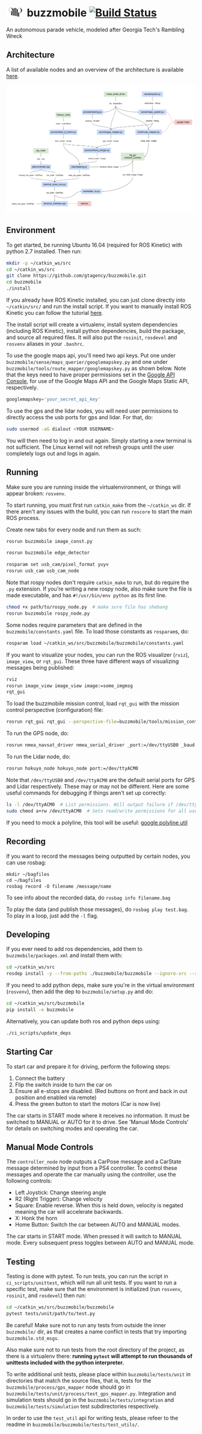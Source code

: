 # ![bzm](/buzzmobile_small.png?raw=true) buzzmobile [![Build Status](https://circleci.com/gh/gtagency/buzzmobile/tree/master.svg?style=svg)](https://circleci.com/gh/gtagency/buzzmobile/tree/master)



An autonomous parade vehicle, modeled after Georgia Tech's Rambling Wreck

Architecture
------------

A list of available nodes and an overview of the architecture is available
[here](https://docs.google.com/drawings/d/1Lryui91lSutyC1TQhDmWI3JqDfefNB9E9RoSaBPHhcE/edit?usp=sharing).

![architecture](/architecture.png?raw=true)


Environment
-----------

To get started, be running Ubuntu 16.04 (required for ROS Kinetic) with python
2.7 installed. Then run:

```bash
mkdir -p ~/catkin_ws/src
cd ~/catkin_ws/src
git clone https://github.com/gtagency/buzzmobile.git
cd buzzmobile
./install
```

If you already have ROS Kinetic installed, you can just clone directly into
`~/catkin/src/` and run the install script.
If you want to manually install ROS Kinetic you can follow the tutorial
[here](http://wiki.ros.org/kinetic/Installation/Ubuntu).

The install script will create a virtualenv, install system dependencies
(including ROS Kinetic), install python dependencies, build the package, and
source all required files. It will also put the `rosinit`, `rosdevel` and
`rosvenv` aliases in your `.bashrc`.

To use the google maps api, you'll need two api keys. Put one under
`buzzmobile/sense/maps_querier/googlemapskey.py` and one under
`buzzmobile/tools/route_mapper/googlemapskey.py` as shown below. Note that the
keys need to have proper permissions set in the [Google API
Console](https://console.developers.google.com/), for use of the Google Maps API
and the Google Maps Static API, respectively.

```python
googlemapskey='your_secret_api_key'
```

To use the gps and the lidar nodes, you will need user permissions to directly
access the usb ports for gps and lidar. For that, do:

```bash
sudo usermod -aG dialout <YOUR USERNAME>
```

You will then need to log in and out again. Simply starting a new terminal is
not sufficient. The Linux kernel will not refresh groups until the user
completely logs out and logs in again.


Running
-------

Make sure you are running inside the virtualenvironment, or things will
appear broken: `rosvenv`.

To start running, you must first run `catkin_make` from the `~/catkin_ws` dir.
If there aren't any issues with the build, you can run `roscore` to start the
main ROS process.

Create new tabs for every node and run them as such:

```bash
rosrun buzzmobile image_const.py
```

```bash
rosrun buzzmobile edge_detector
```

```bash
rosparam set usb_cam/pixel_format yuyv
rosrun usb_cam usb_cam_node
```

Note that rospy nodes don't require `catkin_make` to run, but do require the `.py`
extension. If you're writing a new rospy node, also make sure the file is made
executable, and has `#!/usr/bin/env python` as its first line.

```bash
chmod +x path/to/rospy_node.py  # make sure file has shebang
rosrun buzzmobile rospy_node.py
```

Some nodes require parameters that are defined in the
`buzzmobile/constants.yaml` file. To load those constants as `rosparam`s, do:

```bash
rosparam load ~/catkin_ws/src/buzzmobile/buzzmobile/constants.yaml
```

If you want to visualize your nodes, you can run the ROS visualizer (`rviz`),
`image_view`, or `rqt_gui`. These three have different ways of visualizing
messages being published:

```bash
rviz 
rosrun image_view image_view image:=some_imgmsg
rqt_gui 
```

To load the buzzmobile mission control, load `rqt_gui` with the mission control
perspective (configuration) file:

```bash
rosrun rqt_gui rqt_gui --perspective-file=buzzmobile/tools/mission_control/Default.perspective
```

To run the GPS node, do:

```bash
rosrun nmea_navsat_driver nmea_serial_driver _port:=/dev/ttyUSB0 _baud:=4800
```

To run the Lidar node, do:

```bash
rosrun hokuyo_node hokuyo_node port:=/dev/ttyACM0
```

Note that `/dev/ttyUSB0` and `/dev/ttyACM0` are the default serial ports for GPS
and Lidar respectively. These may or may not be different. Here are some useful
commands for debugging if things aren't set up correctly:

```bash
ls -l /dev/ttyACM0  # List permissions. Will output failure if /dev/ttyACM0 is not set.
sudo chmod a+rw /dev/ttyACM0  # Sets read/write permissions for all users, not recommended.
```

If you need to mock a polyline, this tool will be useful: [google polyline util](https://developers.google.com/maps/documentation/utilities/polylineutility)


Recording
---------

If you want to record the messages being outputted by certain nodes, you can use
rosbag:

```
mkdir ~/bagfiles
cd ~/bagfiles
rosbag record -O filename /message/name
```

To see info about the recorded data, do `rosbag info filename.bag`

To play the data (and publish those messages), do `rosbag play test.bag`. To play
in a loop, just add the `-l` flag.

Developing
----------

If you ever need to add ros dependencies, add them to `buzzmobile/packages.xml` and install them with:

```bash
cd ~/catkin_ws/src
rosdep install -y --from-paths ./buzzmobile/buzzmobile --ignore-src --rosdistro=kinetic
```

If you need to add python deps, make sure you're in the virtual environment (`rosvenv`), then add the dep to `buzzmobile/setup.py` and do:

```bash
cd ~/catkin_ws/src/buzzmobile
pip install -e buzzmobile
```

Alternatively, you can update both ros and python deps using:

```bash
./ci_scripts/update_deps
```


Starting Car
------------

To start car and prepare it for driving, perform the following steps:

1. Connect the battery
2. Flip the switch inside to turn the car on
3. Ensure all e-stops are disabled. (Red buttons on front and back in out position and enabled via remote)
4. Press the green button to start the motors (Car is now live)

The car starts in START mode where it receives no information. It must be switched
to MANUAL or AUTO for it to drive. See 'Manual Mode Controls' for details on
switching modes and operating the car.


Manual Mode Controls
--------------------

The `controller_node` node outputs a CarPose message and a CarState message
determined by input from a PS4 controller. To control these messages and operate
the car manually using the controller, use the following controls:

- Left Joystick: Change steering angle
- R2 (Right Trigger): Change velocity
- Square: Enable reverse. When this is held down, velocity is negated meaning the car will accelerate backwards.
- X: Honk the horn
- Home Button: Switch the car between AUTO and MANUAL modes.

The car starts in START mode. When pressed it will switch to MANUAL mode. Every
subsequent press toggles between AUTO and MANUAL mode.


Testing
-------

Testing is done with pytest. To run tests, you can run the script in
`ci_scripts/unittest`, which will run all unit tests. If you want to run a
specific test, make sure that the environment is initialized (run `rosvenv`,
`rosinit`, and `rosdevel`) then run:

```bash
cd ~/catkin_ws/src/buzzmobile/buzzmobile
pytest tests/unit/path/to/test.py
```

Be careful! Make sure not to run any tests from outside the inner `buzzmobile/`
dir, as that creates a name conflict in tests that try importing
`buzzmobile.std_msgs`.

Also make sure not to run tests from the root directory of the project, as there
is a virtualenv there: **running `pytest` will attempt to run thousands of
unittests included with the python interpreter.**

To write additional unit tests, please place within `buzzmobile/tests/unit` in
directories that match the source files, that is, tests for the
`buzzmobile/process/gps_mapper` node should go in
`buzzmobile/tests/unit/process/test_gps_mapper.py`. Integration and simulation 
tests should go in the `buzzmobile/tests/integration` and
`buzzmobile/tests/simulation` test subdirectories respectively.

In order to use the `test_util` api for writing tests, please refeer to the
readme in `buzzmobile/buzzmobile/tests/test_utils/`.
